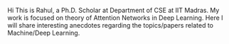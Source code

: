 Hi This is Rahul, a Ph.D. Scholar at Department of CSE at IIT Madras. My work is focused on theory of Attention Networks in Deep Learning. Here I will share interesting anecdotes regarding the topics/papers related to Machine/Deep Learning. 

